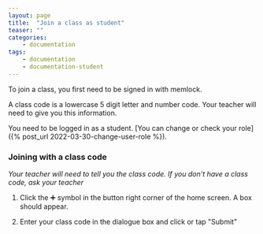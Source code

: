 ```yaml
---
layout: page
title:  "Join a class as student"
teaser: ""
categories:
    - documentation
tags:
    - documentation
    - documentation-student
---
```


To join a class, you first need to be signed in with memlock.

A class code is a lowercase 5 digit letter and number code. Your teacher will need to give you this information.

You need to be logged in as a student. [You can change or check your role]({% post_url 2022-03-30-change-user-role %}).

### Joining with a class code

*Your teacher will need to tell you the class code. If you don't have a class code, ask your teacher*

1. Click the ➕ symbol in the button right corner of the home screen. A box should appear.

2. Enter your class code in the dialogue box and click or tap "Submit"